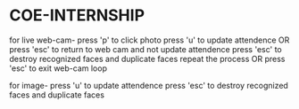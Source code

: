 # COE-INTERNSHIP
for live web-cam-
    press 'p' to click photo
    press 'u' to update attendence OR press 'esc' to return to web cam and not update attendence
    press 'esc' to destroy recognized faces and duplicate faces
    repeat the process OR press 'esc' to exit web-cam loop

for image-
    press 'u' to update attendence
    press 'esc' to destroy recognized faces and duplicate faces